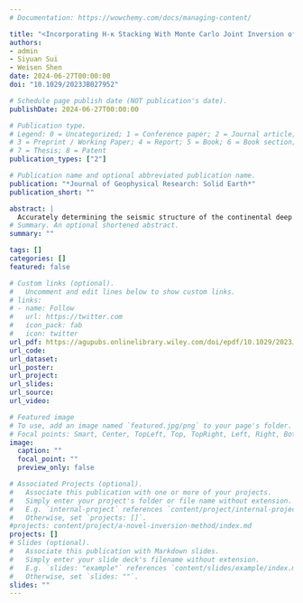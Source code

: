 ```yaml
---
# Documentation: https://wowchemy.com/docs/managing-content/

title: "<Incorporating H-κ Stacking With Monte Carlo Joint Inversion of Multiple Seismic Observables: A Case Study for the Northwestern US>"
authors:
- admin
- Siyuan Sui
- Weisen Shen
date: 2024-06-27T00:00:00
doi: "10.1029/2023JB027952"

# Schedule page publish date (NOT publication's date).
publishDate: 2024-06-27T00:00:00

# Publication type.
# Legend: 0 = Uncategorized; 1 = Conference paper; 2 = Journal article;
# 3 = Preprint / Working Paper; 4 = Report; 5 = Book; 6 = Book section;
# 7 = Thesis; 8 = Patent
publication_types: ["2"]

# Publication name and optional abbreviated publication name.
publication: "*Journal of Geophysical Research: Solid Earth*"
publication_short: ""

abstract: |
  Accurately determining the seismic structure of the continental deep crust is crucial for understanding its geological evolution and continental dynamics in general. However, traditional tools such as surface waves often face challenges in solving the trade-offs between elastic parameters and discontinuities. In this work, we present a new approach that combines two established inversion techniques, receiver function H-κ stacking and joint inversion of surface wave dispersion and receiver function waveforms, within a Bayesian Monte Carlo (MC) framework to address these challenges. Demonstrated by synthetic tests, the new method greatly reduces trade-offs between critical parameters, such as the deep crustal Vs, Moho depth, and crustal Vp/Vs ratio. This eliminates the need for assumptions regarding crustal Vp/Vs ratios in joint inversion, leading to a more accurate outcome. Furthermore, it improves the precision of the upper mantle velocity structure by reducing its trade-off with Moho depth. Additional notes on the sources of bias in the results are also included. Application of the new approach to USArray stations in the Northwestern US reveals consistency with previous studies and identifies new features. Notably, we find elevated Vp/Vs ratios in the crystalline crust of regions such as coastal Oregon, suggesting potential mafic composition or fluid presence. Shallower Moho depth in the Basin and Range indicates reduced crustal support to the elevation. The uppermost mantle Vs, averaging 5 km below Moho, aligns well with the Pn-derived Moho temperature variations, offering the potential of using Vs as an additional constraint to Moho temperature and crustal thermal properties.
# Summary. An optional shortened abstract.
summary: ""

tags: []
categories: []
featured: false

# Custom links (optional).
#   Uncomment and edit lines below to show custom links.
# links:
# - name: Follow
#   url: https://twitter.com
#   icon_pack: fab
#   icon: twitter
url_pdf: https://agupubs.onlinelibrary.wiley.com/doi/epdf/10.1029/2023JB027952
url_code:
url_dataset:
url_poster:
url_project: 
url_slides:
url_source:
url_video:

# Featured image
# To use, add an image named `featured.jpg/png` to your page's folder.
# Focal points: Smart, Center, TopLeft, Top, TopRight, Left, Right, BottomLeft, Bottom, BottomRight.
image:
  caption: ""
  focal_point: ""
  preview_only: false

# Associated Projects (optional).
#   Associate this publication with one or more of your projects.
#   Simply enter your project's folder or file name without extension.
#   E.g. `internal-project` references `content/project/internal-project/index.md`.
#   Otherwise, set `projects: []`.
#projects: content/project/a-novel-inversion-method/index.md
projects: []
# Slides (optional).
#   Associate this publication with Markdown slides.
#   Simply enter your slide deck's filename without extension.
#   E.g. `slides: "example"` references `content/slides/example/index.md`.
#   Otherwise, set `slides: ""`.
slides: ""
---
```

